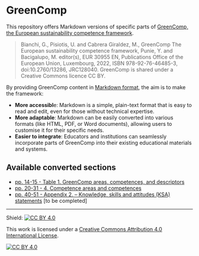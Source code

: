 # GreenComp

This repository offers Markdown versions of specific parts of [GreenComp, the European sustainability competence framework](https://publications.jrc.ec.europa.eu/repository/handle/JRC128040).

> Bianchi, G., Pisiotis, U. and Cabrera Giraldez, M., GreenComp The European sustainability competence framework, Punie, Y. and Bacigalupo, M. editor(s), EUR 30955 EN, Publications Office of the European Union, Luxembourg, 2022, ISBN 978-92-76-46485-3, doi:10.2760/13286, JRC128040. GreenComp is shared under a Creative Commons licence CC BY.

By providing GreenComp content in [Markdown format](https://www.markdownguide.org/), the aim is to make the framework:
- **More accessibl**e: Markdown is a simple, plain-text format that is easy to read and edit, even for those without technical expertise.
- **More adaptable**: Markdown can be easily converted into various formats (like HTML, PDF, or Word documents), allowing users to customise it for their specific needs.
- **Easier to integrate**: Educators and institutions can seamlessly incorporate parts of GreenComp into their existing educational materials and systems.

## Available converted sections
- [pp. 14-15 - Table 1. GreenComp areas, competences, and descriptors](https://github.com/jourde/GreenComp-in-Markdown/blob/main/GreenComp%20sections/pp%2014-15.%20Table%201.%20GreenComp%20areas%2C%20competences%2C%20and%20descriptors.md)
- [pp. 20-31 - 4. Competence areas and competences](https://github.com/jourde/GreenComp-in-Markdown/blob/main/GreenComp%20sections/pp.%2020-31.%204.%20Competence%20areas%20and%20competences.md)
- [pp. 40-51 - Appendix 2. – Knowledge, skills and attitudes (KSA) statements](https://github.com/jourde/GreenComp-in-Markdown/blob/main/GreenComp%20sections/pp.%2040-51.%20Appendix%202.%20%E2%80%93%20Knowledge%2C%20skills%20and%20attitudes%20(KSA)%20statements.md) [to be completed]

---
Shield: [![CC BY 4.0][cc-by-shield]][cc-by]

This work is licensed under a
[Creative Commons Attribution 4.0 International License][cc-by].

[![CC BY 4.0][cc-by-image]][cc-by]

[cc-by]: http://creativecommons.org/licenses/by/4.0/
[cc-by-image]: https://i.creativecommons.org/l/by/4.0/88x31.png
[cc-by-shield]: https://img.shields.io/badge/License-CC%20BY%204.0-lightgrey.svg
